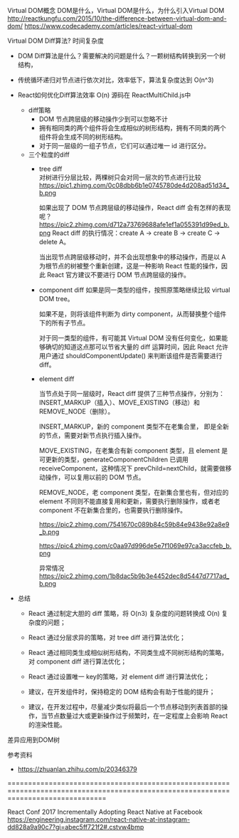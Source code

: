 Virtual DOM概念
DOM是什么，Virtual DOM是什么，为什么引入Virtual DOM
http://reactkungfu.com/2015/10/the-difference-between-virtual-dom-and-dom/
https://www.codecademy.com/articles/react-virtual-dom

Virtual DOM Diff算法? 时间复杂度
- DOM Diff算法是什么？需要解决的问题是什么？一颗树结构转换到另一个树结构，
- 传统循环递归对节点进行依次对比，效率低下，算法复杂度达到 O(n^3)
- React如何优化Diff算法效率  O(n)
  源码在 ReactMultiChild.js中
  - diff策略
    - DOM 节点跨层级的移动操作少到可以忽略不计
    - 拥有相同类的两个组件将会生成相似的树形结构，拥有不同类的两个组件将会生成不同的树形结构。
    - 对于同一层级的一组子节点，它们可以通过唯一 id 进行区分。
  - 三个粒度的diff
    - tree diff    
      对树进行分层比较，两棵树只会对同一层次的节点进行比较
      https://pic1.zhimg.com/0c08dbb6b1e0745780de4d208ad51d34_b.png

      如果出现了 DOM 节点跨层级的移动操作，React diff 会有怎样的表现呢？
      https://pic2.zhimg.com/d712a73769688afe1ef1a055391d99ed_b.png
      React diff 的执行情况：create A -> create B -> create C -> delete A。

      当出现节点跨层级移动时，并不会出现想象中的移动操作，而是以 A 为根节点的树被整个重新创建，这是一种影响 React 性能的操作，因此 React 官方建议不要进行 DOM 节点跨层级的操作。

    - component diff
      如果是同一类型的组件，按照原策略继续比较 virtual DOM tree。

      如果不是，则将该组件判断为 dirty component，从而替换整个组件下的所有子节点。

      对于同一类型的组件，有可能其 Virtual DOM 没有任何变化，如果能够确切的知道这点那可以节省大量的 diff 运算时间，因此 React 允许用户通过 shouldComponentUpdate() 来判断该组件是否需要进行 diff。

    - element diff

      当节点处于同一层级时，React diff 提供了三种节点操作，分别为：INSERT_MARKUP（插入）、MOVE_EXISTING（移动）和 REMOVE_NODE（删除）。

      INSERT_MARKUP，新的 component 类型不在老集合里， 即是全新的节点，需要对新节点执行插入操作。

      MOVE_EXISTING，在老集合有新 component 类型，且 element 是可更新的类型，generateComponentChildren 已调用 receiveComponent，这种情况下 prevChild=nextChild，就需要做移动操作，可以复用以前的 DOM 节点。

      REMOVE_NODE，老 component 类型，在新集合里也有，但对应的 element 不同则不能直接复用和更新，需要执行删除操作，或者老 component 不在新集合里的，也需要执行删除操作。

      https://pic2.zhimg.com/7541670c089b84c59b84e9438e92a8e9_b.png

      https://pic4.zhimg.com/c0aa97d996de5e7f1069e97ca3accfeb_b.png

      异常情况
      https://pic2.zhimg.com/1b8dac5b9b3e4452dec8d5447d7717ad_b.png

- 总结
  - React 通过制定大胆的 diff 策略，将 O(n3) 复杂度的问题转换成 O(n) 复杂度的问题；

  - React 通过分层求异的策略，对 tree diff 进行算法优化；

  - React 通过相同类生成相似树形结构，不同类生成不同树形结构的策略，对 component diff 进行算法优化；

  - React 通过设置唯一 key的策略，对 element diff 进行算法优化；

  - 建议，在开发组件时，保持稳定的 DOM 结构会有助于性能的提升；

  - 建议，在开发过程中，尽量减少类似将最后一个节点移动到列表首部的操作，当节点数量过大或更新操作过于频繁时，在一定程度上会影响 React 的渲染性能。


差异应用到DOM树

参考资料
- https://zhuanlan.zhihu.com/p/20346379




====================================================================================================================================

React Conf 2017
Incrementally Adopting React Native at Facebook
https://engineering.instagram.com/react-native-at-instagram-dd828a9a90c7?gi=abec5ff721f2#.cstvw4bmp
